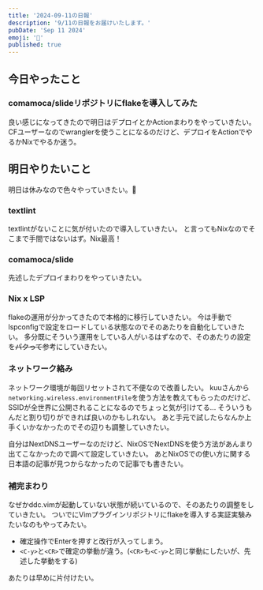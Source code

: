 ```yaml
---
title: '2024-09-11の日報'
description: '9/11の日報をお届けいたします。'
pubDate: 'Sep 11 2024'
emoji: '🦊'
published: true
---
```


## 今日やったこと

### comamoca/slideリポジトリにflakeを導入してみた

良い感じになってきたので明日はデプロイとかActionまわりをやっていきたい。
CFユーザーなのでwranglerを使うことになるのだけど、デプロイをActionでやるかNixでやるか迷う。

## 明日やりたいこと

明日は休みなので色々やっていきたい。💪

### textlint

textlintがないことに気が付いたので導入していきたい。
と言ってもNixなのでそこまで手間ではないはず。Nix最高！

### comamoca/slide

先述したデプロイまわりをやっていきたい。

### Nix x LSP

flakeの運用が分かってきたので本格的に移行していきたい。
今は手動でlspconfigで設定をロードしている状態なのでそのあたりを自動化していきたい。
多分既にそういう運用をしている人がいるはずなので、そのあたりの設定を~~パクって~~参考にしていきたい。

### ネットワーク絡み

ネットワーク環境が毎回リセットされて不便なので改善したい。
kuuさんから`networking.wireless.environmentFile`を使う方法を教えてもらったのだけど、SSIDが全世界に公開されることになるのでちょっと気が引けてる...
そういうもんだと割り切りができれば良いのかもしれない。
あと手元で試したらなんか上手くいかなかったのでその辺りも調整していきたい。

自分はNextDNSユーザーなのだけど、NixOSでNextDNSを使う方法があんまり出てこなかったので調べて設定していきたい。
あとNixOSでの使い方に関する日本語の記事が見つからなかったので記事でも書きたい。

### 補完まわり

なぜかddc.vimが起動していない状態が続いているので、そのあたりの調整をしていきたい。
ついでにVimプラグインリポジトリにflakeを導入する実証実験みたいなのもやってみたい。

- 確定操作でEnterを押すと改行が入ってしまう。
- `<C-y>`と`<CR>`で確定の挙動が違う。(`<CR>`も`<C-y>`と同じ挙動にしたいが、先述した挙動をする)

あたりは早めに片付けたい。
